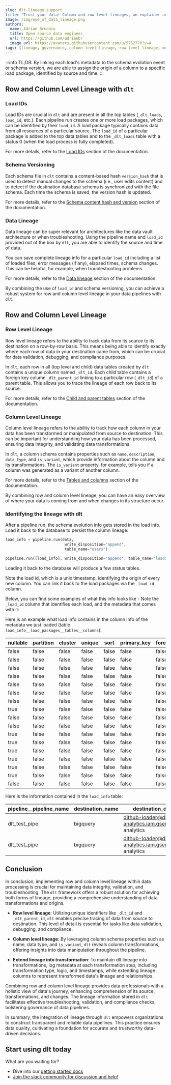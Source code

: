 ```yaml
---
slug: dlt-lineage-support
title: "Trust your data! Column and row level lineages, an explainer and a recipe."
image: /img/eye_of_data_lineage.png
authors:
  name: Adrian Brudaru
  title: Open source data engineer
  url: https://github.com/adrianbr
  image_url: https://avatars.githubusercontent.com/u/5762770?v=4
tags: [lineage, governance, column level lineage, row level lineage, metadata]
---
```

:::info
TL;DR: By linking each load's metadata to the schema evolution event or schema version, we are able to assign the origin of a column to a specific load package, identified by source and time.
:::


## Row and Column Level Lineage with `dlt`

### Load IDs

Load IDs are crucial in `dlt` and are present in all the top tables (`_dlt_loads`, `load_id`, etc.). Each pipeline run creates one or more load packages, which can be identified by their `load_id`. A load package typically contains data from all resources of a particular source. The `load_id` of a particular package is added to the top data tables and to the `_dlt_loads` table with a status 0 (when the load process is fully completed).

For more details, refer to the [Load IDs](https://dlthub.com/docs/dlt-ecosystem/visualizations/understanding-the-tables#load-ids) section of the documentation.

### Schema Versioning

Each schema file in `dlt` contains a content-based hash `version_hash` that is used to detect manual changes to the schema (i.e., user edits content) and to detect if the destination database schema is synchronized with the file schema. Each time the schema is saved, the version hash is updated.

For more details, refer to the [Schema content hash and version](https://dlthub.com/docs/general-usage/schema#schema-content-hash-and-version) section of the documentation.

### Data Lineage

Data lineage can be super relevant for architectures like the data vault architecture or when troubleshooting. Using the pipeline name and `load_id` provided out of the box by `dlt`, you are able to identify the source and time of data.

You can save complete lineage info for a particular `load_id` including a list of loaded files, error messages (if any), elapsed times, schema changes. This can be helpful, for example, when troubleshooting problems.

For more details, refer to the [Data lineage](https://dlthub.com/docs/dlt-ecosystem/visualizations/understanding-the-tables#data-lineage) section of the documentation.

By combining the use of `load_id` and schema versioning, you can achieve a robust system for row and column level lineage in your data pipelines with `dlt`.


## Row and Column Level Lineage

### Row Level Lineage

Row level lineage refers to the ability to track data from its source to its destination on a row-by-row basis. This means being able to identify exactly where each row of data in your destination came from, which can be crucial for data validation, debugging, and compliance purposes.

In `dlt`, each row in all (top level and child) data tables created by `dlt` contains a unique column named `_dlt_id`. Each child table contains a foreign key column `_dlt_parent_id` linking to a particular row (`_dlt_id`) of a parent table. This allows you to trace the lineage of each row back to its source.

For more details, refer to the [Child and parent tables](https://dlthub.com/docs/dlt-ecosystem/visualizations/understanding-the-tables#child-and-parent-tables) section of the documentation.

### Column Level Lineage

Column level lineage refers to the ability to track how each column in your data has been transformed or manipulated from source to destination. This can be important for understanding how your data has been processed, ensuring data integrity, and validating data transformations.

In `dlt`, a column schema contains properties such as `name`, `description`, `data_type`, and `is_variant`, which provide information about the column and its transformations. The `is_variant` property, for example, tells you if a column was generated as a variant of another column.

For more details, refer to the [Tables and columns](https://dlthub.com/docs/dlt-ecosystem/visualizations/understanding-the-tables#table-and-column-names) section of the documentation.

By combining row and column level lineage, you can have an easy overview of where your data is coming from and when changes in its structure occur.

### Identifying the lineage with dlt

After a pipeline run, the schema evolution info gets stored in the load info.
Load it back to the database to persist the column lineage:
```python
load_info = pipeline.run(data,
                          write_disposition="append",
                          table_name="users")

pipeline.run([load_info], write_disposition="append", table_name="loading_status")
```

Loading it back to the database will produce a few status tables.

Note the load id, which is a unix timestamp, identifying the origin of every new column. You can link it back to the load packages via the `_load_id` column.

Below, you can find some examples of what this info looks like - Note the `_load_id` column that identifies each load, and the metadata that comes with it:

Here is an example what load info contains in the column info of the metadata we just loaded (table  `load_info__load_packages__tables__columns`):

| nullable | partition | cluster | unique | sort | primary_key | foreign_key | root_key | merge_key | name                   | data_type | table_name       | schema_name       | load_id       | _dlt_parent_id    | _dlt_list_idx | _dlt_id           | variant |
|----------|-----------|---------|--------|------|-------------|-------------|----------|----------|------------------------|-----------|-----------------|------------------|---------------|-------------------|---------------|-------------------|---------|
| false    | false     | false   | false  | false| false       | false       | false    | false    | version                | bigint    | _dlt_pipeline_state | dlt_test_pipe    | 1692188651.466199 | WBS2MJRkxEn2xw   | 0             | 4rQWa44uF2CKyg    |         |
| false    | false     | false   | false  | false| false       | false       | false    | false    | engine_version         | bigint    | _dlt_pipeline_state | dlt_test_pipe    | 1692188651.466199 | WBS2MJRkxEn2xw   | 1             | zn5zR+PKyNqJLA    |         |
| false    | false     | false   | false  | false| false       | false       | false    | false    | pipeline_name          | text      | _dlt_pipeline_state | dlt_test_pipe    | 1692188651.466199 | WBS2MJRkxEn2xw   | 2             | WV6DNovz7V1xBg    |         |
| false    | false     | false   | false  | false| false       | false       | false    | false    | state                  | text      | _dlt_pipeline_state | dlt_test_pipe    | 1692188651.466199 | WBS2MJRkxEn2xw   | 3             | 77zsRk9Z5yhAwQ    |         |
| false    | false     | false   | false  | false| false       | false       | false    | false    | created_at             | timestamp | _dlt_pipeline_state | dlt_test_pipe    | 1692188651.466199 | WBS2MJRkxEn2xw   | 4             | Sj5/mL9tZGlHRQ    |         |
| false    | false     | false   | false  | false| false       | false       | false    | false    | _dlt_load_id           | text      | _dlt_pipeline_state | dlt_test_pipe    | 1692188651.466199 | WBS2MJRkxEn2xw   | 5             | lvbvQFPbk9g0og    |         |
| false    | false     | false   | false  | false| false       | false       | false    | false    | load_id                | text      | _dlt_loads        | dlt_test_pipe    | 1692188651.466199 | G0HvoQ6BMNzYsw   | 0             | +IeGJE0Ln0wj+w    |         |
| true     | false     | false   | false  | false| false       | false       | false    | false    | schema_name            | text      | _dlt_loads        | dlt_test_pipe    | 1692188651.466199 | G0HvoQ6BMNzYsw   | 1             | oZ7hho/aLYJobg    |         |
| false    | false     | false   | false  | false| false       | false       | false    | false    | status                 | bigint    | _dlt_loads        | dlt_test_pipe    | 1692188651.466199 | G0HvoQ6BMNzYsw   | 2             | QrZ3e79agHFNgg    |         |
| false    | false     | false   | false  | false| false       | false       | false    | false    | inserted_at            | timestamp | _dlt_loads        | dlt_test_pipe    | 1692188651.466199 | G0HvoQ6BMNzYsw   | 3             | gm9kEFQuPXGwiA    |         |
| true     | false     | false   | false  | false| false       | false       | false    | false    | schema_version_hash    | text      | _dlt_loads        | dlt_test_pipe    | 1692188651.466199 | G0HvoQ6BMNzYsw   | 4             | 4eX9BoFV5oegAg    |         |
| true     | false     | false   | false  | false| false       | false       | false    | false    | name                   | text      | people            | dlt_test_pipe    | 1692188651.466199 | q9DzfCYuMwDjkg   | 0             | ISj8XUllnHB1gA    |         |
| true     | false     | false   | false  | false| false       | false       | false    | false    | age                    | bigint    | people            | dlt_test_pipe    | 1692188651.466199 | q9DzfCYuMwDjkg   | 1             | 4YDwm8PtjtEPwA    |         |
| true     | false     | false   | false  | false| false       | false       | false    | false    | nationality            | text      | people            | dlt_test_pipe    | 1692188651.466199 | q9DzfCYuMwDjkg   | 2             | LJTMxFWgqqyH/w    |         |
| true     | false     | false   | false  | false| false       | false       | false    | false    | street                 | text      | people            | dlt_test_pipe    | 1692188651.466199 | q9DzfCYuMwDjkg   | 3             | AmzkMpDFikafIw    |         |
| true     | false     | false   | false  | false| false       | false       | false    | false    | building               | bigint    | people            | dlt_test_pipe    | 1692188651.466199 | q9DzfCYuMwDjkg   | 4             | GNw+E3FAuC9o5A    |         |
| false    | false     | false   | false  | false| false       | false       | false    | false    | _dlt_load_id           | text      | people            | dlt_test_pipe    | 1692188651.466199 | q9DzfCYuMwDjkg   | 5             | 7hhoAuL9tZGlHR    |         |

Here is the information contained in the `load_info` table:

| pipeline__pipeline_name | destination_name | destination_displayable_credentials                            | destination_fingerprint | dataset_name | started_at                    | first_run | _dlt_load_id         | _dlt_id         |
|-------------------------|------------------|-------------------------------------------------------------|------------------------|--------------|-------------------------------|-----------|----------------------|----------------|
| dlt_test_pipe           | bigquery         | dlthub-loader@dlthub-analytics.iam.gserviceaccount.com@dlthub-analytics | kgecbRsVn7pCkgx5EVBi   | people       | 2023-08-16 12:24:09.511922 UTC | true      | 1692188672.110346    | PP1cT3rrwur2pw |
| dlt_test_pipe           | bigquery         | dlthub-loader@dlthub-analytics.iam.gserviceaccount.com@dlthub-analytics | kgecbRsVn7pCkgx5EVBi   | people       | 2023-08-16 12:25:12.789753 UTC | false     | 1692188728.938733    | WcBNyAKI3NdVzg |


## Conclusion

In conclusion, implementing row and column level lineage within data processing is crucial for maintaining data integrity, validation, and troubleshooting. The `dlt` framework offers a robust solution for achieving both forms of lineage, providing a comprehensive understanding of data transformations and origins.

- **Row level lineage**: Utilizing unique identifiers like `_dlt_id` and `_dlt_parent_id`, `dlt` enables precise tracing of data from source to destination. This level of detail is essential for tasks like data validation, debugging, and compliance.

- **Column level lineage**: By leveraging column schema properties such as name, data type, and `is_variant`, `dlt` reveals column transformations, offering insights into data manipulation throughout the pipeline.

- **Extend lineage into transformation**: To maintain dlt lineage into transformations, log metadata at each transformation step, including transformation type, logic, and timestamps, while extending lineage columns to represent transformed data's lineage and relationships.

Combining row and column level lineage provides data professionals with a holistic view of data's journey, enhancing comprehension of its source, transformations, and changes. The lineage information stored in `dlt` facilitates effective troubleshooting, validation, and compliance checks, bolstering governance of data pipelines.

In summary, the integration of lineage through `dlt` empowers organizations to construct transparent and reliable data pipelines. This practice ensures data quality, cultivating a foundation for accurate and trustworthy data-driven decisions.

## Start using dlt today
What are you waiting for?
* Dive into our [getting started docs](https://dlthub.com/docs/getting-started)
* [Join the slack community for discussion and help!](https://join.slack.com/t/dlthub-community/shared_invite/zt-1slox199h-HAE7EQoXmstkP_bTqal65g)